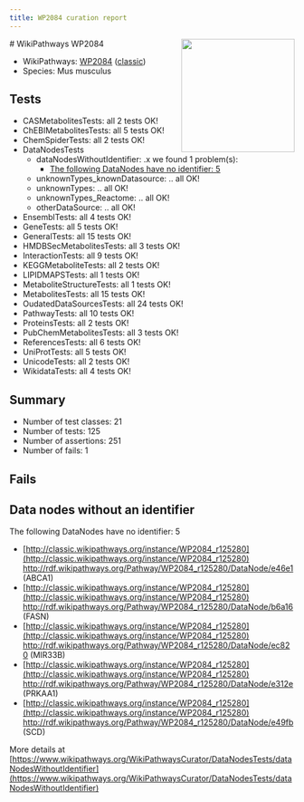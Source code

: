 ```yaml
---
title: WP2084 curation report
---
```


<img style="float: right; width: 200px" src="https://upload.wikimedia.org/wikipedia/commons/thumb/8/83/Wplogo_with_text_500.png/640px-Wplogo_with_text_500.png" />
# WikiPathways WP2084

* WikiPathways: [WP2084](https://wikipathways.org/pathways/WP2084) ([classic](https://classic.wikipathways.org/instance/WP2084))
* Species: Mus musculus
## Tests
* CASMetabolitesTests: all 2 tests OK!
* ChEBIMetabolitesTests: all 5 tests OK!
* ChemSpiderTests: all 2 tests OK!
* DataNodesTests
    * dataNodesWithoutIdentifier: .x we found 1 problem(s):
        * [The following DataNodes have no identifier: 5](#d2d32fa4)
    * unknownTypes_knownDatasource: .. all OK!
    * unknownTypes: .. all OK!
    * unknownTypes_Reactome: .. all OK!
    * otherDataSource: .. all OK!
* EnsemblTests: all 4 tests OK!
* GeneTests: all 5 tests OK!
* GeneralTests: all 15 tests OK!
* HMDBSecMetabolitesTests: all 3 tests OK!
* InteractionTests: all 9 tests OK!
* KEGGMetaboliteTests: all 2 tests OK!
* LIPIDMAPSTests: all 1 tests OK!
* MetaboliteStructureTests: all 1 tests OK!
* MetabolitesTests: all 15 tests OK!
* OudatedDataSourcesTests: all 24 tests OK!
* PathwayTests: all 10 tests OK!
* ProteinsTests: all 2 tests OK!
* PubChemMetabolitesTests: all 3 tests OK!
* ReferencesTests: all 6 tests OK!
* UniProtTests: all 5 tests OK!
* UnicodeTests: all 2 tests OK!
* WikidataTests: all 4 tests OK!


## Summary

* Number of test classes: 21
* Number of tests: 125
* Number of assertions: 251
* Number of fails: 1

## Fails

<a name="d2d32fa4" />

## Data nodes without an identifier

The following DataNodes have no identifier: 5

* [http://classic.wikipathways.org/instance/WP2084_r125280](http://classic.wikipathways.org/instance/WP2084_r125280) http://rdf.wikipathways.org/Pathway/WP2084_r125280/DataNode/e46e1 (ABCA1)
* [http://classic.wikipathways.org/instance/WP2084_r125280](http://classic.wikipathways.org/instance/WP2084_r125280) http://rdf.wikipathways.org/Pathway/WP2084_r125280/DataNode/b6a16 (FASN)
* [http://classic.wikipathways.org/instance/WP2084_r125280](http://classic.wikipathways.org/instance/WP2084_r125280) http://rdf.wikipathways.org/Pathway/WP2084_r125280/DataNode/ec820 (MIR33B)
* [http://classic.wikipathways.org/instance/WP2084_r125280](http://classic.wikipathways.org/instance/WP2084_r125280) http://rdf.wikipathways.org/Pathway/WP2084_r125280/DataNode/e312e (PRKAA1)
* [http://classic.wikipathways.org/instance/WP2084_r125280](http://classic.wikipathways.org/instance/WP2084_r125280) http://rdf.wikipathways.org/Pathway/WP2084_r125280/DataNode/e49fb (SCD)


More details at [https://www.wikipathways.org/WikiPathwaysCurator/DataNodesTests/dataNodesWithoutIdentifier](https://www.wikipathways.org/WikiPathwaysCurator/DataNodesTests/dataNodesWithoutIdentifier)

